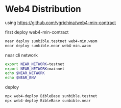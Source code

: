 # Web4 Distribution


using https://github.com/vgrichina/web4-min-contract

first deploy web4-min-contract
```sh
near deploy sunbible.testnet web4-min.wasm
near deploy sunbible.near web4-min.wasm
```

near cli network
```sh
export NEAR_NETWORK=testnet
export NEAR_NETWORK=mainnet
echo $NEAR_NETWORK 
echo $NEAR_ENV
```

deploy
```sh
npx web4-deploy BibleBase sunbible.testnet
npx web4-deploy BibleBase sunbible.near
```